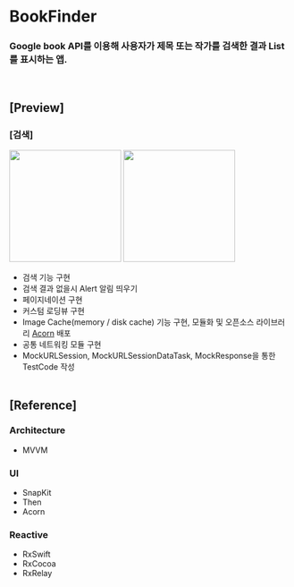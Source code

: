 # BookFinder
### Google book API를 이용해 사용자가 제목 또는 작가를 검색한 결과 List를 표시하는 앱.
<br/>

## [Preview]
### [검색]
<img src="https://user-images.githubusercontent.com/61855905/191176804-032022ed-2c41-43fc-a8f1-c6c6458b9b69.gif" width="200" /> <img src="https://user-images.githubusercontent.com/61855905/191176797-9fcb59f6-0e66-4ec4-95a6-c98d62c614e8.gif" width="200" />
<br/> 
- 검색 기능 구현
- 검색 결과 없을시 Alert 알림 띄우기
- 페이지네이션 구현
- 커스텀 로딩뷰 구현
- Image Cache(memory / disk cache) 기능 구현, 모듈화 및 오픈소스 라이브러리 [Acorn](https://github.com/jeon-soyeong/Acorn) 배포
- 공통 네트워킹 모듈 구현
- MockURLSession, MockURLSessionDataTask, MockResponse을 통한 TestCode 작성<br/><br/>

## [Reference]
### Architecture
- MVVM

 ### UI
- SnapKit
- Then
- Acorn

 ### Reactive
- RxSwift
- RxCocoa
- RxRelay
